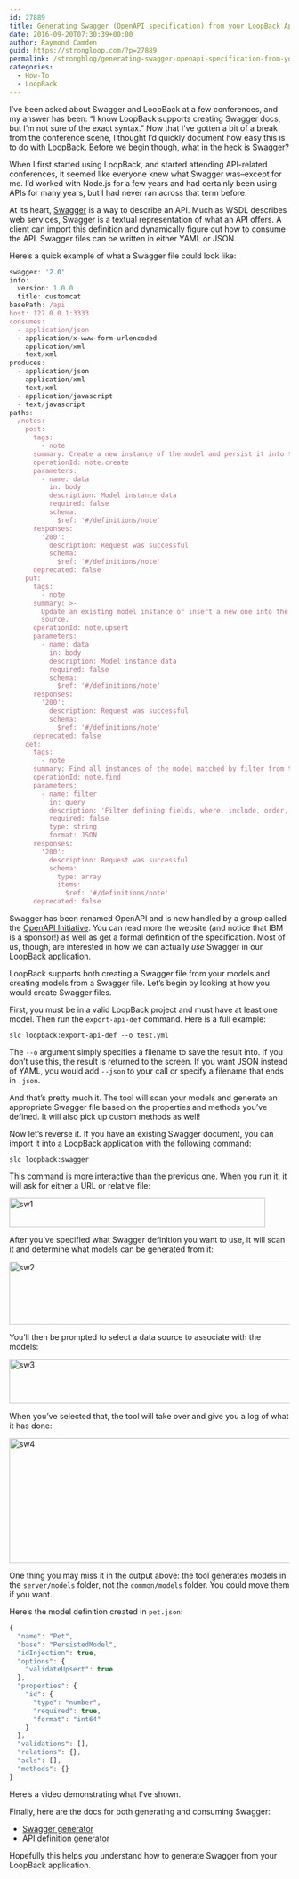 ```yaml
---
id: 27889
title: Generating Swagger (OpenAPI specification) from your LoopBack Application
date: 2016-09-20T07:30:39+00:00
author: Raymond Camden
guid: https://strongloop.com/?p=27889
permalink: /strongblog/generating-swagger-openapi-specification-from-your-loopback-application/
categories:
  - How-To
  - LoopBack
---
```

I&#8217;ve been asked about Swagger and LoopBack at a few conferences, and my answer has been: &#8220;I know LoopBack supports creating Swagger docs, but I&#8217;m not sure of the exact syntax.&#8221; Now that I&#8217;ve gotten a bit of a break from the conference scene, I thought I&#8217;d quickly document how easy this is to do with LoopBack. Before we begin though, what in the heck is Swagger?

<!--more-->

When I first started using LoopBack, and started attending API-related conferences, it seemed like everyone knew what Swagger was&#8211;except for me. I&#8217;d worked with Node.js for a few years and had certainly been using APIs for many years, but I had never ran across that term before.

At its heart, [Swagger](http://swagger.io/) is a way to describe an API. Much as WSDL describes web services, Swagger is a textual representation of what an API offers. A client can import this definition and dynamically figure out how to consume the API. Swagger files can be written in either YAML or JSON.

Here&#8217;s a quick example of what a Swagger file could look like:

```js
swagger: '2.0'
info:
  version: 1.0.0
  title: customcat
basePath: /api
host: 127.0.0.1:3333
consumes:
  - application/json
  - application/x-www-form-urlencoded
  - application/xml
  - text/xml
produces:
  - application/json
  - application/xml
  - text/xml
  - application/javascript
  - text/javascript
paths:
  /notes:
    post:
      tags:
        - note
      summary: Create a new instance of the model and persist it into the data source.
      operationId: note.create
      parameters:
        - name: data
          in: body
          description: Model instance data
          required: false
          schema:
            $ref: '#/definitions/note'
      responses:
        '200':
          description: Request was successful
          schema:
            $ref: '#/definitions/note'
      deprecated: false
    put:
      tags:
        - note
      summary: >-
        Update an existing model instance or insert a new one into the data
        source.
      operationId: note.upsert
      parameters:
        - name: data
          in: body
          description: Model instance data
          required: false
          schema:
            $ref: '#/definitions/note'
      responses:
        '200':
          description: Request was successful
          schema:
            $ref: '#/definitions/note'
      deprecated: false
    get:
      tags:
        - note
      summary: Find all instances of the model matched by filter from the data source.
      operationId: note.find
      parameters:
        - name: filter
          in: query
          description: 'Filter defining fields, where, include, order, offset, and limit'
          required: false
          type: string
          format: JSON
      responses:
        '200':
          description: Request was successful
          schema:
            type: array
            items:
              $ref: '#/definitions/note'
      deprecated: false
```

Swagger has been renamed OpenAPI and is now handled by a group called the [OpenAPI Initiative](https://openapis.org/). You can read more the website (and notice that IBM is a sponsor!) as well as get a formal definition of the specification. Most of us, though, are interested in how we can actually _use_ Swagger in our LoopBack application.

LoopBack supports both creating a Swagger file from your models and creating models from a Swagger file. Let&#8217;s begin by looking at how you would create Swagger files.

First, you must be in a valid LoopBack project and must have at least one model. Then run the `export-api-def` command. Here is a full example:

`slc loopback:export-api-def --o test.yml`

The `--o` argument simply specifies a filename to save the result into. If you don&#8217;t use this, the result is returned to the screen. If you want JSON instead of YAML, you would add `--json` to your call or specify a filename that ends in `.json`.

And that&#8217;s pretty much it. The tool will scan your models and generate an appropriate Swagger file based on the properties and methods you&#8217;ve defined. It will also pick up custom methods as well!

Now let&#8217;s reverse it. If you have an existing Swagger document, you can import it into a LoopBack application with the following command:

`slc loopback:swagger`

This command is more interactive than the previous one. When you run it, it will ask for either a URL or relative file:

<img class="aligncenter size-full wp-image-27891" src="{{site.url}}/blog-assets/2016/08/sw1.jpg" alt="sw1" width="460" height="52"  />

After you&#8217;ve specified what Swagger definition you want to use, it will scan it and determine what models can be generated from it:

<img class="aligncenter size-full wp-image-27892" src="{{site.url}}/blog-assets/2016/08/sw2.jpg" alt="sw2" width="604" height="113"  />

You&#8217;ll then be prompted to select a data source to associate with the models:

<img class="aligncenter size-full wp-image-27893" src="{{site.url}}/blog-assets/2016/08/sw3.jpg" alt="sw3" width="631" height="80"  />

When you&#8217;ve selected that, the tool will take over and give you a log of what it has done:

<img class="aligncenter size-full wp-image-27894" src="{{site.url}}/blog-assets/2016/08/sw4.jpg" alt="sw4" width="650" height="224"  />

One thing you may miss it in the output above: the tool generates models in the `server/models` folder, not the `common/models` folder. You could move them if you want.

Here&#8217;s the model definition created in `pet.json`:

```js
{
  "name": "Pet",
  "base": "PersistedModel",
  "idInjection": true,
  "options": {
    "validateUpsert": true
  },
  "properties": {
    "id": {
      "type": "number",
      "required": true,
      "format": "int64"
    }
  },
  "validations": [],
  "relations": {},
  "acls": [],
  "methods": {}
}
```

Here&#8217;s a video demonstrating what I&#8217;ve shown.

Finally, here are the docs for both generating and consuming Swagger:
- [Swagger generator](https://loopback.io/doc/en/lb3/Swagger-generator.html)
- [API definition generator](https://loopback.io/doc/en/lb3/API-definition-generator.html)

Hopefully this helps you understand how to generate Swagger from your LoopBack application.
